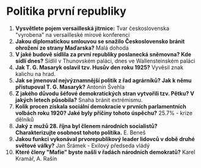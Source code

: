 # Politika první republiky
1. **Vysvětlete pojem versailleská jitrnice:** Tvar československa "vyrobena" na versailleské mírové konferenci
2. **Jakou diplomatickou smlouvou se snažilo Československo bránit ohrožení ze strany Maďarska?** Malá dohoda
3. **V jaké budově sídlila za první republiky poslanecká sněmovna? Kde sídlí dnes?** Sídlil v Thunovském paláci, dnes ve Wallensteinském paláci
4. **Jak T. G. Masaryk oslavil tzv. Husův den roku 1925?** Vyvěsil znak kalichu na hrad.
5. **Jak se jmenoval nejvýznamnější politik z řad agrárníků? Jak k němu přistupoval T. G. Masaryk?** Antonín Švehla
6. **Z jakého důvodu šéfové demokratických stran vytvořili tzv. Pětku? V jakých letech působila?** Snaha bránit extrémismu.
7. **Kolik procen získala sociální demokracie v prvních parlamentních volbách roku 1920? Jaké byly příčiny tohoto úspěchu?** 25.7% - krize dělníků
8. **Jaký z mužů 28. října byl členem národních socialistů? Charakterizujte osobnost tohoto politika.** E. Beneš
9. **Jakou funkci vykonával prvorepublikový leader lidovců v době druhé světové války?** Jan Šrámek - Exilový předseda vládý
10. **Které členy "Mafie" byste našli v řadách národních demokratů?** Karel Kramář, A. Rašín